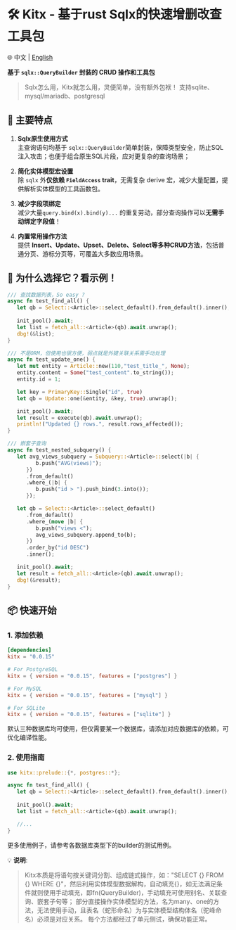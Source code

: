 # 🛠️ Kitx - 基于rust Sqlx的快速增删改查工具包

🌐 中文 | [English](README.md) 

**基于 `sqlx::QueryBuilder` 封装的 CRUD 操作和工具包** 

> Sqlx怎么用，Kitx就怎么用，灵便简单，没有额外包袱！
> 支持sqlite、mysql/mariadb、postgresql

## 🌟 主要特点

1. **Sqlx原生使用方式**  
   主查询语句均基于 `sqlx::QueryBuilder`简单封装，保障类型安全，防止SQL注入攻击；也便于组合原生SQL片段，应对更复杂的查询场景；

2. **简化实体模型宏设置**  
   除 `sqlx` 外**仅依赖 `FieldAccess` trait**，无需复杂 derive 宏，减少大量配置，提供解析实体模型的工具函数包。

3. **减少字段项绑定**  
   减少大量`query.bind(x).bind(y)...` 的重复劳动，部分查询操作可以**无需手动绑定字段值**！

4. **内置常用操作方法**  
   提供 **Insert、Update、Upset、Delete、Select等多种CRUD方法**，包括普通分页、游标分页等，可覆盖大多数应用场景。


## 🚀 为什么选择它？看示例！

```rust
/// 查找数据列表，So easy ?
async fn test_find_all() {
   let qb = Select::<Article>::select_default().from_default().inner();
    
   init_pool().await;
   let list = fetch_all::<Article>(qb).await.unwrap();  
   dbg!(&list);
}

/// 不是ORM，但使用也很方便，弱点就是外键关联关系需手动处理
async fn test_update_one() {
   let mut entity = Article::new(110,"test_title_", None);
   entity.content = Some("test_content".to_string());
   entity.id = 1;

   let key = PrimaryKey::Single("id", true)
   let qb = Update::one(&entity, &key, true).unwrap();

   init_pool().await;
   let result = execute(qb).await.unwrap(); 
   println!("Updated {} rows.", result.rows_affected());
}

/// 嵌套子查询
async fn test_nested_subquery() {
   let avg_views_subquery = Subquery::<Article>::select(|b| {
         b.push("AVG(views)");
      })
      .from_default()
      .where_(|b| {
         b.push("id > ").push_bind(3.into());
      });

   let qb = Select::<Article>::select_default()
      .from_default()
      .where_(move |b| {
         b.push("views <");
         avg_views_subquery.append_to(b);
      })
      .order_by("id DESC")
      .inner();

   init_pool().await;
   let result = fetch_all::<Article>(qb).await.unwrap();
   dbg!(&result);
}
```

## 📦 快速开始

### 1. 添加依赖
```toml
[dependencies]
kitx = "0.0.15"

# For PostgreSQL
kitx = { version = "0.0.15", features = ["postgres"] }

# For MySQL
kitx = { version = "0.0.15", features = ["mysql"] }

# For SQLite
kitx = { version = "0.0.15", features = ["sqlite"] }
```
  默认三种数据库均可使用，但仅需要某一个数据库，请添加对应数据库的依赖，可优化编译性能。

### 2. 使用指南
```rust
use kitx::prelude::{*, postgres::*};

async fn test_find_all() {
   let qb = Select::<Article>::select_default().from_default().inner();
    
   init_pool().await;
   let list = fetch_all::<Article>(qb).await.unwrap();  

   //...
}
```
  更多使用例子，请参考各数据库类型下的builder的测试用例。


💡 **说明**: 
> Kitx本质是将语句按关键词分割、组成链式操作，如："SELECT {} FROM {} WHERE {}"，然后利用实体模型数据解构，自动填充{}，如无法满足条件就则使用手动填充，即fn(QueryBuilder)，手动填充可使用别名、关联查询、嵌套子句等；
> 部分直接操作实体模型的方法，名为many、one的方法，无法使用手动，且表名（蛇形命名）为与实体模型结构体名（驼峰命名）必须是对应关系。
> 每个方法都经过了单元侧试，确保功能正常。
